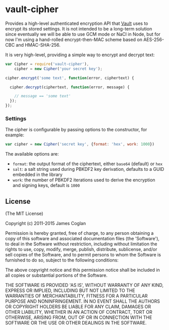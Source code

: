 # vault-cipher

Provides a high-level authenticated encryption API that
[Vault](http://github.com/jcoglan/vault) uses to encrypt its stored settings.
It is not intended to be a long-term solution since eventually we will be able
to use GCM mode or NaCl in Node, but for now I'm using a hand-rolled
encrypt-then-MAC scheme based on AES-256-CBC and HMAC-SHA-256.

It is very high-level, providing a simple way to encrypt and decrypt text:

```js
var Cipher = require('vault-cipher'),
    cipher = new Cipher('your secret key');

cipher.encrypt('some text', function(error, ciphertext) {

  cipher.decrypt(ciphertext, function(error, message) {

    // message == 'some text'
  });
});
```


### Settings

The cipher is configurable by passing options to the constructor, for example:

```js
var cipher = new Cipher('secret key', {format: 'hex', work: 1000})
```

The available options are:

* `format`: the output format of the ciphertext, either `base64` (default) or
  `hex`
* `salt`: a salt string used during PBKDF2 key derivation, defaults to a GUID
  embedded in the library
* `work`: the number of PBKDF2 iterations used to derive the encryption and
  signing keys, default is `1000`


## License

(The MIT License)

Copyright (c) 2011-2015 James Coglan

Permission is hereby granted, free of charge, to any person obtaining a copy of
this software and associated documentation files (the 'Software'), to deal in
the Software without restriction, including without limitation the rights to
use, copy, modify, merge, publish, distribute, sublicense, and/or sell copies of
the Software, and to permit persons to whom the Software is furnished to do so,
subject to the following conditions:

The above copyright notice and this permission notice shall be included in all
copies or substantial portions of the Software.

THE SOFTWARE IS PROVIDED 'AS IS', WITHOUT WARRANTY OF ANY KIND, EXPRESS OR
IMPLIED, INCLUDING BUT NOT LIMITED TO THE WARRANTIES OF MERCHANTABILITY, FITNESS
FOR A PARTICULAR PURPOSE AND NONINFRINGEMENT. IN NO EVENT SHALL THE AUTHORS OR
COPYRIGHT HOLDERS BE LIABLE FOR ANY CLAIM, DAMAGES OR OTHER LIABILITY, WHETHER
IN AN ACTION OF CONTRACT, TORT OR OTHERWISE, ARISING FROM, OUT OF OR IN
CONNECTION WITH THE SOFTWARE OR THE USE OR OTHER DEALINGS IN THE SOFTWARE.
